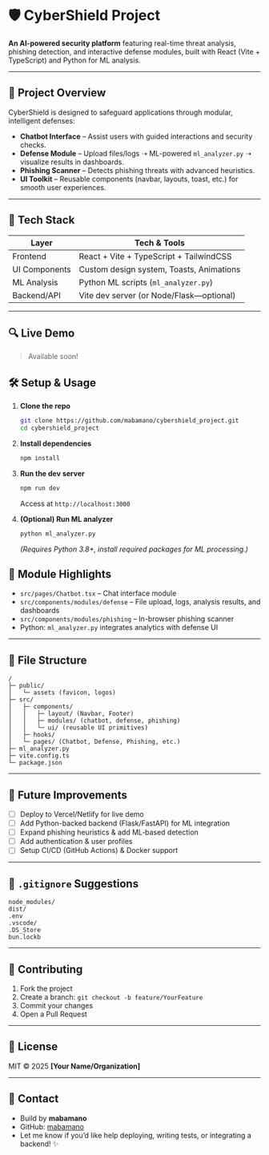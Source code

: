 

# 🛡️ CyberShield Project

**An AI‑powered security platform** featuring real-time threat analysis, phishing detection, and interactive defense modules, built with React (Vite + TypeScript) and Python for ML analysis.

---

## 🚀 Project Overview

CyberShield is designed to safeguard applications through modular, intelligent defenses:

- **Chatbot Interface** – Assist users with guided interactions and security checks.
- **Defense Module** – Upload files/logs ➝ ML-powered `ml_analyzer.py` ➝ visualize results in dashboards.
- **Phishing Scanner** – Detects phishing threats with advanced heuristics.
- **UI Toolkit** – Reusable components (navbar, layouts, toast, etc.) for smooth user experiences.

---

## 🧪 Tech Stack

| Layer        | Tech & Tools                                     |
|--------------|--------------------------------------------------|
| Frontend     | React + Vite + TypeScript + TailwindCSS         |
| UI Components| Custom design system, Toasts, Animations        |
| ML Analysis  | Python ML scripts (`ml_analyzer.py`)            |
| Backend/API  | Vite dev server (or Node/Flask—optional)        |

---

## 🔍 Live Demo

> Available soon!  




## 🛠️ Setup & Usage

1. **Clone the repo**
   ```bash
   git clone https://github.com/mabamano/cybershield_project.git
   cd cybershield_project
   ```


2. **Install dependencies**

   ```bash
   npm install
   ```

3. **Run the dev server**

   ```bash
   npm run dev
   ```

   Access at `http://localhost:3000`

4. **(Optional) Run ML analyzer**

   ```bash
   python ml_analyzer.py
   ```

   *(Requires Python 3.8+, install required packages for ML processing.)*



## 🧩 Module Highlights

* `src/pages/Chatbot.tsx` – Chat interface module
* `src/components/modules/defense` – File upload, logs, analysis results, and dashboards
* `src/components/modules/phishing` – In-browser phishing scanner
* Python: `ml_analyzer.py` integrates analytics with defense UI

---

## 📄 File Structure

```
/
├─ public/
│   └─ assets (favicon, logos)
├─ src/
│   ├─ components/
│   │   ├─ layout/ (Navbar, Footer)
│   │   ├─ modules/ (chatbot, defense, phishing)
│   │   └─ ui/ (reusable UI primitives)
│   ├─ hooks/
│   └─ pages/ (Chatbot, Defense, Phishing, etc.)
├─ ml_analyzer.py
├─ vite.config.ts
└─ package.json
```

---

## 🛑 Future Improvements

* [ ] Deploy to Vercel/Netlify for live demo
* [ ] Add Python-backed backend (Flask/FastAPI) for ML integration
* [ ] Expand phishing heuristics & add ML‑based detection
* [ ] Add authentication & user profiles
* [ ] Setup CI/CD (GitHub Actions) & Docker support

---

## 📄 `.gitignore` Suggestions

```gitignore
node_modules/
dist/
.env
.vscode/
.DS_Store
bun.lockb
```

---

## 🤝 Contributing

1. Fork the project
2. Create a branch: `git checkout -b feature/YourFeature`
3. Commit your changes
4. Open a Pull Request

---

## 📜 License

MIT © 2025 **\[Your Name/Organization]**

---

## 💬 Contact

* Build by **mabamano**
* GitHub: [mabamano](https://github.com/mabamano)
* Let me know if you’d like help deploying, writing tests, or integrating a backend! ✨

```



